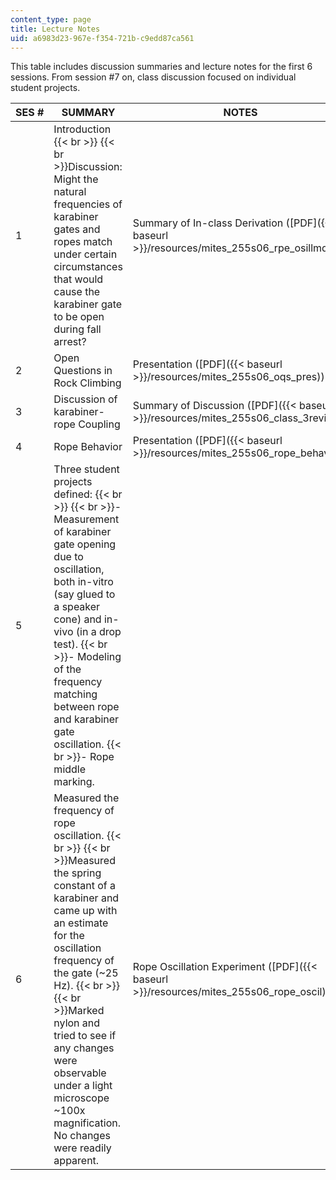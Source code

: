 ```yaml
---
content_type: page
title: Lecture Notes
uid: a6983d23-967e-f354-721b-c9edd87ca561
---
```


This table includes discussion summaries and lecture notes for the first 6 sessions. From session #7 on, class discussion focused on individual student projects.

| SES # | SUMMARY | NOTES |
| --- | --- | --- |
| 1 | Introduction  {{< br >}}  {{< br >}}Discussion: Might the natural frequencies of karabiner gates and ropes match under certain circumstances that would cause the karabiner gate to be open during fall arrest? | Summary of In-class Derivation ([PDF]({{< baseurl >}}/resources/mites_255s06_rpe_osillmdel)) |
| 2 | Open Questions in Rock Climbing | Presentation ([PDF]({{< baseurl >}}/resources/mites_255s06_oqs_pres)) |
| 3 | Discussion of karabiner-rope Coupling | Summary of Discussion ([PDF]({{< baseurl >}}/resources/mites_255s06_class_3review)) |
| 4 | Rope Behavior | Presentation ([PDF]({{< baseurl >}}/resources/mites_255s06_rope_behav)) |
| 5 | Three student projects defined:  {{< br >}}  {{< br >}}\- Measurement of karabiner gate opening due to oscillation, both in-vitro (say glued to a speaker cone) and in-vivo (in a drop test).  {{< br >}}\- Modeling of the frequency matching between rope and karabiner gate oscillation.  {{< br >}}\- Rope middle marking. | &nbsp; |
| 6 | Measured the frequency of rope oscillation.  {{< br >}}  {{< br >}}Measured the spring constant of a karabiner and came up with an estimate for the oscillation frequency of the gate (~25 Hz).  {{< br >}}  {{< br >}}Marked nylon and tried to see if any changes were observable under a light microscope ~100x magnification. No changes were readily apparent. | Rope Oscillation Experiment ([PDF]({{< baseurl >}}/resources/mites_255s06_rope_oscil))